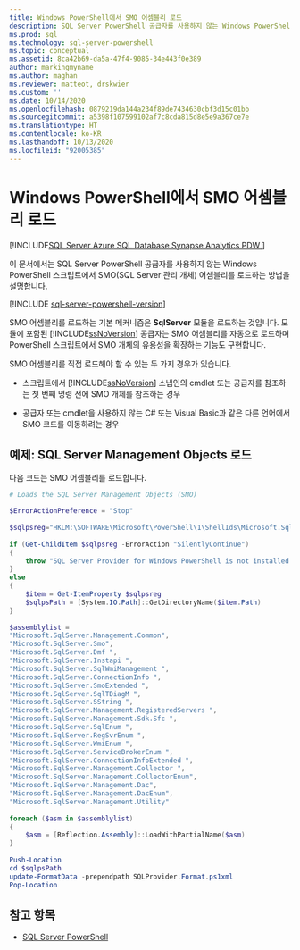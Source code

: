 ```yaml
---
title: Windows PowerShell에서 SMO 어셈블리 로드
description: SQL Server PowerShell 공급자를 사용하지 않는 Windows PowerShell 스크립트에서 SMO(SQL Server 관리 개체) 어셈블리를 로드하는 방법을 알아봅니다.
ms.prod: sql
ms.technology: sql-server-powershell
ms.topic: conceptual
ms.assetid: 8ca42b69-da5a-47f4-9085-34e443f0e389
author: markingmyname
ms.author: maghan
ms.reviewer: matteot, drskwier
ms.custom: ''
ms.date: 10/14/2020
ms.openlocfilehash: 0879219da144a234f89de7434630cbf3d15c01bb
ms.sourcegitcommit: a5398f107599102af7c8cda815d8e5e9a367ce7e
ms.translationtype: HT
ms.contentlocale: ko-KR
ms.lasthandoff: 10/13/2020
ms.locfileid: "92005385"
---
```

# <a name="load-the-smo-assemblies-in-windows-powershell"></a>Windows PowerShell에서 SMO 어셈블리 로드

[!INCLUDE[SQL Server Azure SQL Database Synapse Analytics PDW ](../includes/applies-to-version/sql-asdb-asdbmi-asa-pdw.md)]

이 문서에서는 SQL Server PowerShell 공급자를 사용하지 않는 Windows PowerShell 스크립트에서 SMO(SQL Server 관리 개체) 어셈블리를 로드하는 방법을 설명합니다.  

[!INCLUDE [sql-server-powershell-version](../includes/sql-server-powershell-version.md)]

SMO 어셈블리를 로드하는 기본 메커니즘은 **SqlServer** 모듈을 로드하는 것입니다. 모듈에 포함된 [!INCLUDE[ssNoVersion](../includes/ssnoversion-md.md)] 공급자는 SMO 어셈블리를 자동으로 로드하며 PowerShell 스크립트에서 SMO 개체의 유용성을 확장하는 기능도 구현합니다.

SMO 어셈블리를 직접 로드해야 할 수 있는 두 가지 경우가 있습니다.  

- 스크립트에서 [!INCLUDE[ssNoVersion](../includes/ssnoversion-md.md)] 스냅인의 cmdlet 또는 공급자를 참조하는 첫 번째 명령 전에 SMO 개체를 참조하는 경우  

- 공급자 또는 cmdlet을 사용하지 않는 C# 또는 Visual Basic과 같은 다른 언어에서 SMO 코드를 이동하려는 경우  

## <a name="example-loading-the-sql-server-management-objects"></a>예제: SQL Server Management Objects 로드

다음 코드는 SMO 어셈블리를 로드합니다.  

```powershell
# Loads the SQL Server Management Objects (SMO)  

$ErrorActionPreference = "Stop"
  
$sqlpsreg="HKLM:\SOFTWARE\Microsoft\PowerShell\1\ShellIds\Microsoft.SqlServer.Management.PowerShell.sqlps"  
  
if (Get-ChildItem $sqlpsreg -ErrorAction "SilentlyContinue")  
{  
    throw "SQL Server Provider for Windows PowerShell is not installed."  
}  
else  
{  
    $item = Get-ItemProperty $sqlpsreg  
    $sqlpsPath = [System.IO.Path]::GetDirectoryName($item.Path)  
}  
  
$assemblylist =
"Microsoft.SqlServer.Management.Common",  
"Microsoft.SqlServer.Smo",  
"Microsoft.SqlServer.Dmf ",  
"Microsoft.SqlServer.Instapi ",  
"Microsoft.SqlServer.SqlWmiManagement ",  
"Microsoft.SqlServer.ConnectionInfo ",  
"Microsoft.SqlServer.SmoExtended ",  
"Microsoft.SqlServer.SqlTDiagM ",  
"Microsoft.SqlServer.SString ",  
"Microsoft.SqlServer.Management.RegisteredServers ",  
"Microsoft.SqlServer.Management.Sdk.Sfc ",  
"Microsoft.SqlServer.SqlEnum ",  
"Microsoft.SqlServer.RegSvrEnum ",  
"Microsoft.SqlServer.WmiEnum ",  
"Microsoft.SqlServer.ServiceBrokerEnum ",  
"Microsoft.SqlServer.ConnectionInfoExtended ",  
"Microsoft.SqlServer.Management.Collector ",  
"Microsoft.SqlServer.Management.CollectorEnum",  
"Microsoft.SqlServer.Management.Dac",  
"Microsoft.SqlServer.Management.DacEnum",  
"Microsoft.SqlServer.Management.Utility"  
  
foreach ($asm in $assemblylist)  
{  
    $asm = [Reflection.Assembly]::LoadWithPartialName($asm)  
}  
  
Push-Location  
cd $sqlpsPath  
update-FormatData -prependpath SQLProvider.Format.ps1xml
Pop-Location  
```

## <a name="see-also"></a>참고 항목

- [SQL Server PowerShell](sql-server-powershell.md)